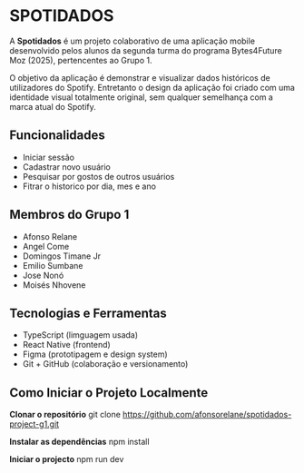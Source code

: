 # SPOTIDADOS 

A **Spotidados** é um projeto colaborativo de uma aplicação mobile desenvolvido pelos alunos da segunda turma do programa Bytes4Future Moz (2025), pertencentes ao Grupo 1. 

O objetivo da aplicação é demonstrar e visualizar dados históricos de utilizadores do Spotify. Entretanto o design da aplicação foi criado com uma identidade visual totalmente original, sem qualquer semelhança com a marca atual do Spotify.



## Funcionalidades

- Iniciar sessão
- Cadastrar novo usuário
- Pesquisar por gostos de outros usuários
- Fitrar o historico por dia, mes e ano


## Membros do Grupo 1

- Afonso Relane
- Angel Come
- Domingos Timane Jr
- Emilio Sumbane
- Jose Nonó
- Moisés Nhovene 

##  Tecnologias e Ferramentas

- TypeScript (limguagem usada)
- React Native (frontend)
- Figma (prototipagem e design system)
- Git + GitHub (colaboração e versionamento)

##  Como Iniciar o Projeto Localmente

**Clonar o repositório**
git clone https://github.com/afonsorelane/spotidados-project-g1.git

**Instalar as dependências**
npm install

**Iniciar o projecto**
npm run dev

